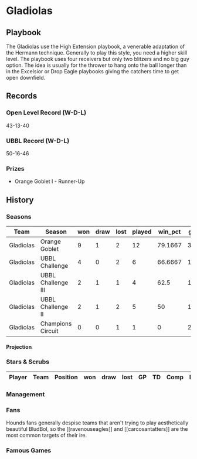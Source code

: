 # Gladiolas



## Playbook

The Gladiolas use the High Extension playbook, a venerable adaptation of the Hermann technique. Generally to play this style, you need a higher skill level. The playbook uses four receivers but only two blitzers and no big guy option. The idea is usually for the thrower to hang onto the ball longer than in the Excelsior or Drop Eagle playbooks giving the catchers time to get open downfield.

## Records

### Open Level Record (W-D-L)

43-13-40

### UBBL Record (W-D-L)

50-16-46

### Prizes

*  Orange Goblet I - Runner-Up

## History



### Seasons

| Team            | Season               | won  | draw | lost | played | win_pct | gf   | ga   | cas  | tcdiff | ff   |
|-----------------|----------------------|------|------|------|--------|---------|------|------|------|--------|------|
| Gladiolas | Orange Goblet      |    9 |    1 |    2 |     12 | 79.1667 |   35 |   20 |    9 |    -21 |    0 |
| Gladiolas | UBBL Challenge     |    4 |    0 |    2 |      6 | 66.6667 |   15 |   12 |    5 |     -6 |    3 |
| Gladiolas | UBBL Challenge III |    2 |    1 |    1 |      4 |    62.5 |   13 |   10 |    4 |     -1 |    0 |
| Gladiolas | UBBL Challenge II  |    2 |    1 |    2 |      5 |      50 |   17 |   14 |    2 |     -6 |    2 |
| Gladiolas | Champions Circuit  |    0 |    0 |    1 |      1 |       0 |    2 |    3 |    1 |     -2 |   -1 |

#### Projection



### Stars & Scrubs

| Player       | Team        | Position  | won  | draw | lost | GP   | TD   | Comp | Ints | BH   | SI   | Ki   | MVP  | SPP  |
|--------------|-------------|---------------|------|------|------|------|------|------|------|------|------|------|------|------|




### Management

### Fans

Hounds fans generally despise teams that aren't trying to play aesthetically beautiful BludBol, so the [[ravenouseagles]] and [[carcosantatters]] are the most common targets of their ire.

### Famous Games


